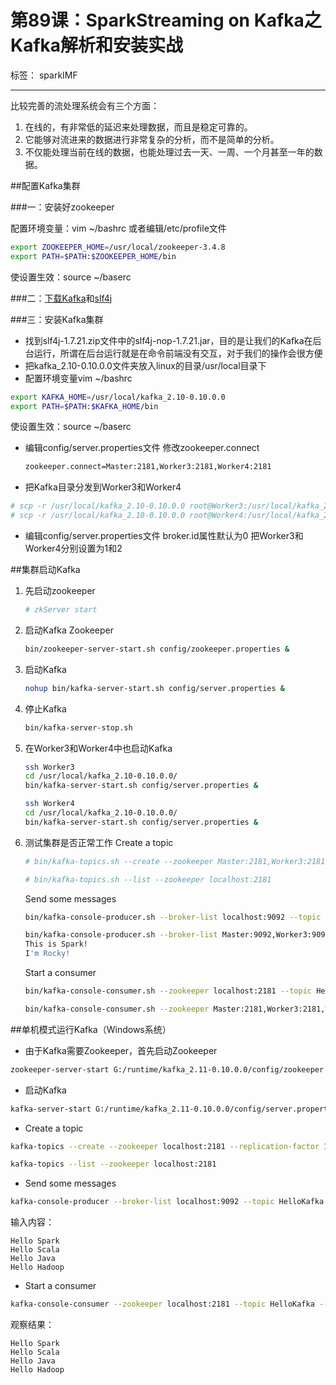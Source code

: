 # 第89课：SparkStreaming  on Kafka之Kafka解析和安装实战

标签： sparkIMF

---

比较完善的流处理系统会有三个方面：

 1. 在线的，有非常低的延迟来处理数据，而且是稳定可靠的。
 2. 它能够对流进来的数据进行非常复杂的分析，而不是简单的分析。
 3. 不仅能处理当前在线的数据，也能处理过去一天、一周、一个月甚至一年的数据。


##配置Kafka集群

###一：安装好zookeeper

配置环境变量：vim ~/bashrc 或者编辑/etc/profile文件
```sh
export ZOOKEEPER_HOME=/usr/local/zookeeper-3.4.8
export PATH=$PATH:$ZOOKEEPER_HOME/bin
```
使设置生效：source ~/baserc

###二：[下载Kafka](http://kafka.apache.org/)和[slf4j](http://www.slf4j.org)

###三：安装Kafka集群

* 找到slf4j-1.7.21.zip文件中的slf4j-nop-1.7.21.jar，目的是让我们的Kafka在后台运行，所谓在后台运行就是在命令前端没有交互，对于我们的操作会很方便
* 把kafka_2.10-0.10.0.0文件夹放入linux的目录/usr/local目录下
* 配置环境变量vim ~/bashrc
```sh
export KAFKA_HOME=/usr/local/kafka_2.10-0.10.0.0
export PATH=$PATH:$KAFKA_HOME/bin
```
使设置生效：source ~/baserc

* 编辑config/server.properties文件
    修改zookeeper.connect
    ```sh
    zookeeper.connect=Master:2181,Worker3:2181,Worker4:2181
    ```
    
* 把Kafka目录分发到Worker3和Worker4
```sh
# scp -r /usr/local/kafka_2.10-0.10.0.0 root@Worker3:/usr/local/kafka_2.10-0.10.0.0/
# scp -r /usr/local/kafka_2.10-0.10.0.0 root@Worker4:/usr/local/kafka_2.10-0.10.0.0/
```

* 编辑config/server.properties文件
    broker.id属性默认为0
    把Worker3和Worker4分别设置为1和2


##集群启动Kafka

1. 先启动zookeeper
    ```sh
    # zkServer start
    ```
    
2. 启动Kafka Zookeeper
    ```sh
    bin/zookeeper-server-start.sh config/zookeeper.properties &
    ```

3. 启动Kafka
    ```sh
    nohup bin/kafka-server-start.sh config/server.properties &
    ```
 
4. 停止Kafka
    ```sh
    bin/kafka-server-stop.sh 
    ```
    
5. 在Worker3和Worker4中也启动Kafka
    ```sh
    ssh Worker3
    cd /usr/local/kafka_2.10-0.10.0.0/
    bin/kafka-server-start.sh config/server.properties &
    
    ssh Worker4
    cd /usr/local/kafka_2.10-0.10.0.0/
    bin/kafka-server-start.sh config/server.properties &
    ```
    
6. 测试集群是否正常工作
    Create a topic
    ```sh
    # bin/kafka-topics.sh --create --zookeeper Master:2181,Worker3:2181,Worker4:2181 --replication-factor 1 --partitions 1 --topic HelloKafka
    
    # bin/kafka-topics.sh --list --zookeeper localhost:2181
    ```
    Send some messages
    ```sh
    bin/kafka-console-producer.sh --broker-list localhost:9092 --topic HelloKafka
    
    bin/kafka-console-producer.sh --broker-list Master:9092,Worker3:9092,Worker4:9092 --topic HelloKafka
    This is Spark!
    I'm Rocky!
    ```
    Start a consumer
    ```sh
    bin/kafka-console-consumer.sh --zookeeper localhost:2181 --topic HelloKafka --from-beginning
    
    bin/kafka-console-consumer.sh --zookeeper Master:2181,Worker3:2181,Worker4:2181 --topic HelloKafka --from-beginning
    ```

##单机模式运行Kafka（Windows系统）

* 由于Kafka需要Zookeeper，首先启动Zookeeper
```sh
zookeeper-server-start G:/runtime/kafka_2.11-0.10.0.0/config/zookeeper.properties
```
* 启动Kafka
```sh
kafka-server-start G:/runtime/kafka_2.11-0.10.0.0/config/server.properties
```
* Create a topic
```sh
kafka-topics --create --zookeeper localhost:2181 --replication-factor 1 --partitions 1 --topic HelloKafka

kafka-topics --list --zookeeper localhost:2181
```
* Send some messages
```sh
kafka-console-producer --broker-list localhost:9092 --topic HelloKafka
```
输入内容：
```text
Hello Spark
Hello Scala
Hello Java
Hello Hadoop
```
* Start a consumer
```sh
kafka-console-consumer --zookeeper localhost:2181 --topic HelloKafka --from-beginning
```
观察结果：
```text
Hello Spark
Hello Scala
Hello Java
Hello Hadoop
```
